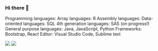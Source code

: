 ### Hi there 👋

<!--
**SatuKa/SatuKa** is a ✨ _special_ ✨ repository because its `README.md` (this file) appears on your GitHub profile.

Here are some ideas to get you started:

- 🔭 I’m currently working on ...
- 🌱 I’m currently learning to code 
- 👯 I’m looking to collaborate on ...
- 🤔 I’m looking for help with ...
- 💬 Ask me about household consumption and saving. I could talk for hours about the consumer studies. 
- 📫 How to reach me: ...
- 😄 Pronouns: ...
- ⚡ Fun fact: 
-->

Programming languages: 
  Array languages: R
  Assembly languages: 
  Data-oriented languages: SQL
  4th generation languages: SAS (on progress!)
  General purpose languages: Java, JavaScript, Python
Frameworks: Bootstrap, React
Editor: Visual Studio Code, Sublime text

![](https://img.shields.io/badge/<Code>-<Java>-informational?style=flat&logo=<LOGO_NAME>&logoColor=white&color=2bbc8a)
![](https://img.shields.io/badge/<Tools>-<SQL>-informational?style=flat&logo=<LOGO_NAME>&logoColor=white&color=2bbc8a)
